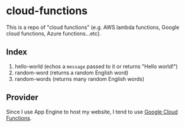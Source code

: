 # cloud-functions

This is a repo of "cloud functions" (e.g. AWS lambda functions, Google cloud functions, Azure functions...etc).

## Index

1. hello-world (echos a `message` passed to it or returns "Hello world!")
2. random-word (returns a random English word)
3. random-words (returns many random English words)

## Provider

Since I use App Engine to host my website, I tend to use [Google Cloud Functions](https://cloud.google.com/functions/).
